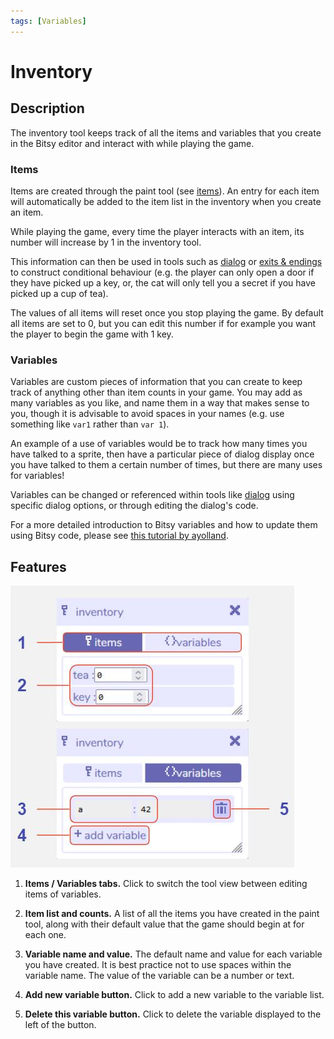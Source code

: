 ```yaml
---
tags: [Variables]
---
```

# Inventory

## Description

The inventory tool keeps track of all the items and variables that you create in the Bitsy editor and interact with while playing the game.

### Items

Items are created through the paint tool (see [items](../paint#item)). An entry for each item will automatically be added to the item list in the inventory when you create an item.

While playing the game, every time the player interacts with an item, its number will increase by 1 in the inventory tool.

This information can then be used in tools such as [dialog](../dialog) or [exits & endings](../exitsandendings) to construct conditional behaviour (e.g. the player can only open a door if they have picked up a key, or, the cat will only tell you a secret if you have picked up a cup of tea).

The values of all items will reset once you stop playing the game. By default all items are set to 0, but you can edit this number if for example you want the player to begin the game with 1 key.  

### Variables

Variables are custom pieces of information that you can create to keep track of anything other than item counts in your game. You may add as many variables as you like, and name them in a way that makes sense to you, though it is advisable to avoid spaces in your names (e.g. use something like `var1` rather than `var 1`).

An example of a use of variables would be to track how many times you have talked to a sprite, then have a particular piece of dialog display once you have talked to them a certain number of times, but there are many uses for variables!

Variables can be changed or referenced within tools like [dialog](../dialog) using specific dialog options, or through editing the dialog's code. 

For a more detailed introduction to Bitsy variables and how to update them using Bitsy code, please see [this tutorial by ayolland](https://ayolland.itch.io/trevor/devlog/29520/bitsy-variables-a-tutorial).

## Features

![inventory tool diagram](.images/inventoryDiagram.JPG)

1. **Items / Variables tabs.** Click to switch the tool view between editing items of variables.

2. **Item list and counts.** A list of all the items you have created in the paint tool, along with their default value that the game should begin at for each one.

3. **Variable name and value.** The default name and value for each variable you have created. It is best practice not to use spaces within the variable name. The value of the variable can be a number or text.

4. **Add new variable button.** Click to add a new variable to the variable list.

5. **Delete this variable button.** Click to delete the variable displayed to the left of the button.